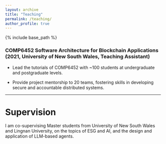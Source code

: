 ```yaml
---
layout: archive
title: "Teaching"
permalink: /teaching/
author_profile: true
---
```


{% include base_path %}

###  **COMP6452 Software Architecture for Blockchain Applications** (2021, University of New South Wales, Teaching Assistant)

* Lead the tutorials of COMP6452 with ~100 students at undergraduate and postgraduate levels.

* Provide project mentorship to 20 teams, fostering skills in developing secure and accountable distributed systems.


***

# Supervision

I am co-supervising Master students from University of New South Wales and Lingnan University, on the topics of ESG and AI, and the design and application of LLM-based agents.
